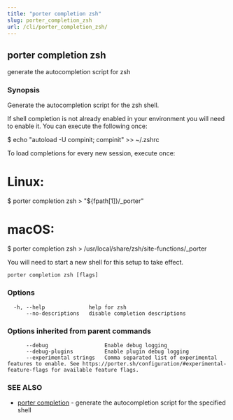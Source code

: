 ```yaml
---
title: "porter completion zsh"
slug: porter_completion_zsh
url: /cli/porter_completion_zsh/
---
```

## porter completion zsh

generate the autocompletion script for zsh

### Synopsis


Generate the autocompletion script for the zsh shell.

If shell completion is not already enabled in your environment you will need
to enable it.  You can execute the following once:

$ echo "autoload -U compinit; compinit" >> ~/.zshrc

To load completions for every new session, execute once:
# Linux:
$ porter completion zsh > "${fpath[1]}/_porter"
# macOS:
$ porter completion zsh > /usr/local/share/zsh/site-functions/_porter

You will need to start a new shell for this setup to take effect.


```
porter completion zsh [flags]
```

### Options

```
  -h, --help              help for zsh
      --no-descriptions   disable completion descriptions
```

### Options inherited from parent commands

```
      --debug                  Enable debug logging
      --debug-plugins          Enable plugin debug logging
      --experimental strings   Comma separated list of experimental features to enable. See https://porter.sh/configuration/#experimental-feature-flags for available feature flags.
```

### SEE ALSO

* [porter completion](/cli/porter_completion/)	 - generate the autocompletion script for the specified shell

